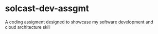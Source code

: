 # solcast-dev-assgmt
A coding assigment designed to showcase my software development and cloud architecture skill
